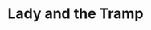 ---
layout: fact-share
year: 1955
title: Lady and the Tramp
fact: Legend has it that Walt gave his bride, Lillian, a puppy in a hatbox to apologize for missing a date. The story department was so moved that they wanted to make a short based on the event. That short evolved into the 1955 film "Lady and the Tramp".
---